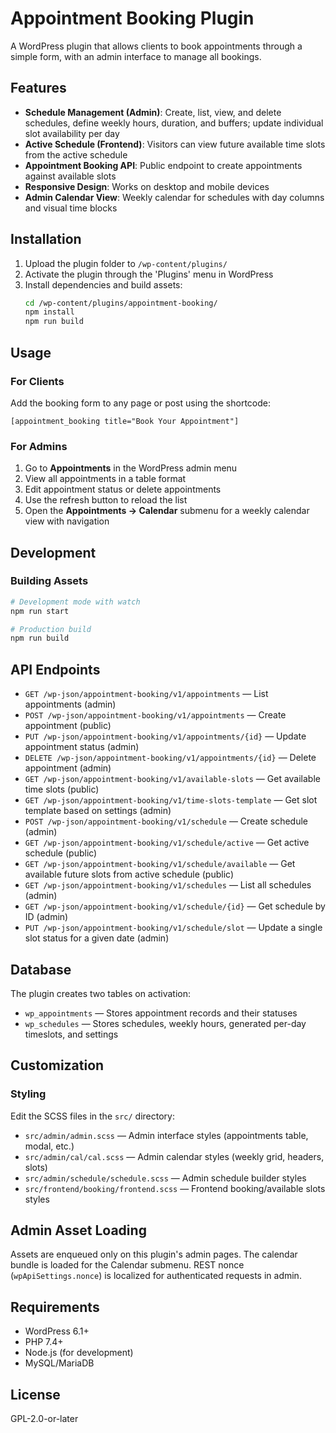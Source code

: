 # Appointment Booking Plugin

A WordPress plugin that allows clients to book appointments through a simple form, with an admin interface to manage all bookings.

## Features

- **Schedule Management (Admin)**: Create, list, view, and delete schedules, define weekly hours, duration, and buffers; update individual slot availability per day
- **Active Schedule (Frontend)**: Visitors can view future available time slots from the active schedule
- **Appointment Booking API**: Public endpoint to create appointments against available slots
- **Responsive Design**: Works on desktop and mobile devices
- **Admin Calendar View**: Weekly calendar for schedules with day columns and visual time blocks

## Installation

1. Upload the plugin folder to `/wp-content/plugins/`
2. Activate the plugin through the 'Plugins' menu in WordPress
3. Install dependencies and build assets:
   ```bash
   cd /wp-content/plugins/appointment-booking/
   npm install
   npm run build
   ```

## Usage

### For Clients

Add the booking form to any page or post using the shortcode:

```
[appointment_booking title="Book Your Appointment"]
```

### For Admins

1. Go to **Appointments** in the WordPress admin menu
2. View all appointments in a table format
3. Edit appointment status or delete appointments
4. Use the refresh button to reload the list
5. Open the **Appointments → Calendar** submenu for a weekly calendar view with navigation

## Development

### Building Assets

```bash
# Development mode with watch
npm run start

# Production build
npm run build
```

## API Endpoints

- `GET /wp-json/appointment-booking/v1/appointments` — List appointments (admin)
- `POST /wp-json/appointment-booking/v1/appointments` — Create appointment (public)
- `PUT /wp-json/appointment-booking/v1/appointments/{id}` — Update appointment status (admin)
- `DELETE /wp-json/appointment-booking/v1/appointments/{id}` — Delete appointment (admin)
- `GET /wp-json/appointment-booking/v1/available-slots` — Get available time slots (public)
- `GET /wp-json/appointment-booking/v1/time-slots-template` — Get slot template based on settings (admin)
- `POST /wp-json/appointment-booking/v1/schedule` — Create schedule (admin)
- `GET /wp-json/appointment-booking/v1/schedule/active` — Get active schedule (public)
- `GET /wp-json/appointment-booking/v1/schedule/available` — Get available future slots from active schedule (public)
- `GET /wp-json/appointment-booking/v1/schedules` — List all schedules (admin)
- `GET /wp-json/appointment-booking/v1/schedule/{id}` — Get schedule by ID (admin)
- `PUT /wp-json/appointment-booking/v1/schedule/slot` — Update a single slot status for a given date (admin)

## Database

The plugin creates two tables on activation:

- `wp_appointments` — Stores appointment records and their statuses
- `wp_schedules` — Stores schedules, weekly hours, generated per-day timeslots, and settings

## Customization

### Styling

Edit the SCSS files in the `src/` directory:

- `src/admin/admin.scss` — Admin interface styles (appointments table, modal, etc.)
- `src/admin/cal/cal.scss` — Admin calendar styles (weekly grid, headers, slots)
- `src/admin/schedule/schedule.scss` — Admin schedule builder styles
- `src/frontend/booking/frontend.scss` — Frontend booking/available slots styles

## Admin Asset Loading

Assets are enqueued only on this plugin's admin pages. The calendar bundle is loaded for the Calendar submenu. REST nonce (`wpApiSettings.nonce`) is localized for authenticated requests in admin.

## Requirements

- WordPress 6.1+
- PHP 7.4+
- Node.js (for development)
- MySQL/MariaDB

## License

GPL-2.0-or-later
